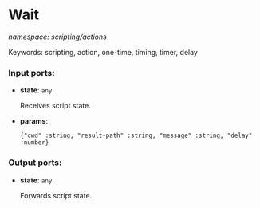 # Wait

_namespace: scripting/actions_

Keywords: scripting, action, one-time, timing, timer, delay

### Input ports:

* __state__: ` any `

    Receives script state.


* __params__: 
    ```
    {"cwd" :string, "result-path" :string, "message" :string, "delay" :number}
    ```

### Output ports:

* __state__: ` any `

    Forwards script state.

